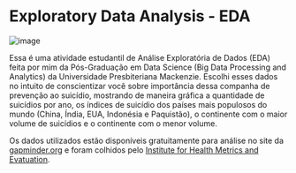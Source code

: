 # Exploratory Data Analysis - EDA
![image](https://user-images.githubusercontent.com/59674194/192119419-bf5a0638-39c2-4fef-bf26-427d0eddc440.png)

Essa é uma atividade estudantil de Análise Exploratória de Dados (EDA) feita por mim da Pós-Graduação em Data Science (Big Data Processing and Analytics) da Universidade Presbiteriana Mackenzie. Escolhi esses dados no intuito de conscientizar você sobre importância dessa companha de prevenção ao suicídio, mostrando de maneira gráfica a  quantidade de suicídios por ano, os índices de suicídio dos países mais populosos do mundo (China, Índia, EUA, Indonésia e Paquistão), o continente com o maior volume de suicídios e o continente com o menor volume.

Os dados utilizados estão disponíveis gratuitamente para análise no site da [gapminder.org](https://www.gapminder.org/) e foram colhidos pelo [Institute for Health Metrics and Evatuation](https://www.healthdata.org/).
